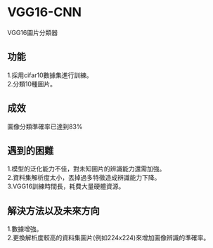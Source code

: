 # VGG16-CNN
VGG16圖片分類器<br>
## 功能
1.採用cifar10數據集進行訓練。<br>
2.分類10種圖片。
## 成效
圖像分類準確率已達到83%

## 遇到的困難
1.模型的泛化能力不佳，對未知圖片的辨識能力還需加強。<br>
2.資料集解析度太小，丟掉過多特徵造成辨識能力下降。<br>
3.VGG16訓練時間長，耗費大量硬體資源。

## 解決方法以及未來方向
1.數據增強。<br>
2.更換解析度較高的資料集圖片(例如224x224)來增加圖像辨識的準確率。
